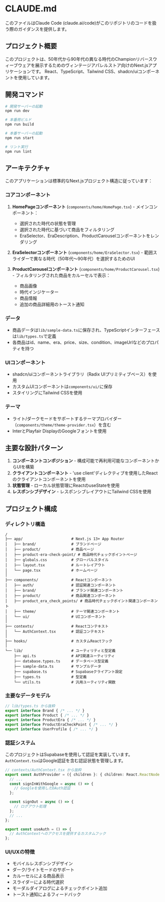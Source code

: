 # CLAUDE.md

このファイルはClaude Code (claude.ai/code)がこのリポジトリのコードを扱う際のガイダンスを提供します。

## プロジェクト概要

このプロジェクトは、50年代から90年代の異なる時代のChampionリバースウィーブウェアを展示するためのヴィンテージアパレルストア向けのNext.jsアプリケーションです。
React、TypeScript、Tailwind CSS、shadcn/uiコンポーネントを使用しています。

## 開発コマンド

```bash
# 開発サーバーの起動
npm run dev

# 本番用ビルド
npm run build

# 本番サーバーの起動
npm run start

# リント実行
npm run lint
```

## アーキテクチャ

このアプリケーションは標準的なNext.jsプロジェクト構造に従っています：

### コアコンポーネント

1. **HomePageコンポーネント** (`components/home/HomePage.tsx`) - メインコンポーネント：
   - 選択された時代の状態を管理
   - 選択された時代に基づいて商品をフィルタリング
   - EraSelector、EraDescription、ProductCarouselコンポーネントをレンダリング

2. **EraSelectorコンポーネント** (`components/home/EraSelector.tsx`) - 範囲スライダーで異なる時代（50年代〜90年代）を選択するためのUI

3. **ProductCarouselコンポーネント** (`components/home/ProductCarousel.tsx`) - フィルタリングされた商品をカルーセルで表示：
   - 商品画像
   - 時代インジケーター
   - 商品情報
   - 追加の商品詳細用のトースト通知

### データ

- 商品データは`lib/sample-data.ts`に保存され、TypeScriptインターフェースは`lib/types.ts`で定義
- 各商品はid、name、era、price、size、condition、imageUrlなどのプロパティを持つ

### UIコンポーネント

- shadcn/uiコンポーネントライブラリ（Radix UIプリミティブベース）を使用
- カスタムUIコンポーネントは`components/ui/`に保存
- スタイリングにTailwind CSSを使用

### テーマ

- ライト/ダークモードをサポートするテーマプロバイダー（`components/theme/theme-provider.tsx`）を含む
- InterとPlayfair DisplayのGoogleフォントを使用

## 主要な設計パターン

1. **コンポーネントコンポジション** - 構成可能で再利用可能なコンポーネントからUIを構築
2. **クライアントコンポーネント** - 'use client'ディレクティブを使用したReactのクライアントコンポーネントを使用
3. **状態管理** - ローカル状態管理にReactのuseStateを使用
4. **レスポンシブデザイン** - レスポンシブレイアウトにTailwind CSSを使用

## プロジェクト構成

### ディレクトリ構造

```
/
├── app/                      # Next.js 13+ App Router
│   ├── brand/                # ブランドページ
│   ├── product/              # 商品ページ
│   ├── product-era-check-point/ # 商品時代チェックポイントページ
│   ├── globals.css           # グローバルスタイル
│   ├── layout.tsx            # ルートレイアウト
│   └── page.tsx              # ホームページ
│
├── components/               # Reactコンポーネント
│   ├── auth/                 # 認証関連コンポーネント
│   ├── brand/                # ブランド関連コンポーネント
│   ├── product/              # 商品関連コンポーネント
│   ├── product_era_check_points/ # 商品時代チェックポイント関連コンポーネント
│   ├── theme/                # テーマ関連コンポーネント
│   └── ui/                   # UIコンポーネント
│
├── contexts/                 # Reactコンテキスト
│   └── AuthContext.tsx       # 認証コンテキスト
│
├── hooks/                    # カスタムReactフック
│
└── lib/                      # ユーティリティと型定義
    ├── api.ts                # API関連ユーティリティ
    ├── database.types.ts     # データベース型定義
    ├── sample-data.ts        # サンプルデータ
    ├── supabase.ts           # Supabaseクライアント設定
    ├── types.ts              # 型定義
    └── utils.ts              # 汎用ユーティリティ関数
```

### 主要なデータモデル

```typescript
// lib/types.ts から抜粋
export interface Brand { /* ... */ }
export interface Product { /* ... */ }
export interface ProductEra { /* ... */ }
export interface ProductEraCheckPoint { /* ... */ }
export interface UserProfile { /* ... */ }
```

### 認証システム

このプロジェクトはSupabaseを使用して認証を実装しています。`AuthContext.tsx`はGoogle認証を含む認証状態を管理します。

```typescript
// contexts/AuthContext.tsx から抜粋
export const AuthProvider = ({ children }: { children: React.ReactNode }) => {
  // ...
  const signInWithGoogle = async () => {
    // Googleを使用したOAuth認証
  };

  const signOut = async () => {
    // ログアウト処理
  };
  // ...
};

export const useAuth = () => {
  // AuthContextへのアクセスを提供するカスタムフック
};
```

### UI/UXの特徴

- モバイルレスポンシブデザイン
- ダーク/ライトモードのサポート
- カルーセルによる商品表示
- スライダーによる時代選択
- モーダルダイアログによるチェックポイント追加
- トースト通知によるフィードバック
